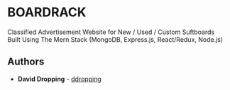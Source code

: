 # BOARDRACK
Classified Advertisement Website for New / Used / Custom Suftboards  
Built Using The Mern Stack (MongoDB, Express.js, React/Redux, Node.js)

## Authors

- **David Dropping** - [ddropping](https://github.com/ddropping)  
